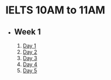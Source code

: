 # IELTS 10AM to 11AM

- ## Week 1

  1.  [Day 1](https://www.facebook.com/iCodeguru/videos/1153801598962788)
  2.  [Day 2](https://www.facebook.com/iCodeguru/videos/958423555859534)
  3.  [Day 3](https://www.facebook.com/iCodeguru/videos/764589922320509)
  4.  [Day 4](https://www.facebook.com/iCodeguru/videos/444733947917325)
  5.  [Day 5](https://www.facebook.com/iCodeguru/videos/3756772087895891)

<!-- - ## Week

   1. [Day 1]()
   2. [Day 2]()
   3. [Day 3]()
   4. [Day 4]()
   5. [Day 5]() -->
